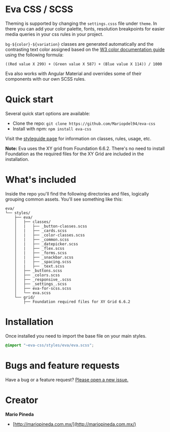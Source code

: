 # Eva CSS / SCSS

Theming is supported by changing the `settings.csss` file under `theme`. In there you can add your color palette, fonts, resolution breakpoints for easier media queries in your css rules in your project.

`bg-${color}-${variation}` classes are generated automatically and the contrasting text color assigned based on the [W3 color documentation guide](http://www.w3.org/TR/AERT#color-contrast) using the following formula:

```
((Red value X 299) + (Green value X 587) + (Blue value X 114)) / 1000
```

Eva also works with Angular Material and overrides some of their components with our own SCSS rules.

# Quick start

Several quick start options are available:

* Clone the repo: `git clone https://github.com/Mariopdel94/eva-css`
* Install with npm: `npm install eva-css`

Visit the [styleguide page](http://eva.mariopineda.com.mx/) for information on classes, rules, usage, etc.

**Note:** Eva uses the XY grid from Foundation 6.6.2. There's no need to install Foundation as the required files for the XY Grid are included in the installation.

# What's included

Inside the repo you'll find the following directories and files, logically grouping common assets. You'll see something like this:

```text
eva/
└── styles/
    ├── eva/
    │   ├── classes/
    │   |   ├── _button-classes.scss
    │   |   ├── _cards.scss
    │   |   ├── _color-classes.scss
    │   |   ├── _common.scss
    │   |   ├── _datepicker.scss
    │   |   ├── _flex.scss
    │   |   ├── _forms.scss
    │   |   ├── _snackbar.scss
    │   |   ├── _spacing.scss
    │   |   ├── _text.scss
    │   ├── _buttons.scss
    │   ├── _colors.scss
    │   ├── _responsive_.scss
    │   ├── _settings_.scss
    │   ├── eva-for-scss.scss
    │   └── eva.scss
    └── grid/
        ├── Foundation required files for XY Grid 6.6.2
```

# Installation

Once installed you need to import the base file on your main styles.

```scss
@import "~eva-css/styles/eva/eva.scss";
```

# Bugs and feature requests

Have a bug or a feature request? [Please open a new issue.](https://github.com/Mariopdel94/eva-css/issues/new)

# Creator

**Mario Pineda**

* [http://mariopineda.com.mx/](http://mariopineda.com.mx/)